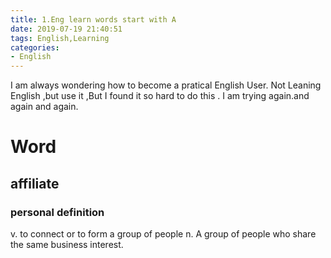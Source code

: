 ```yaml
---
title: 1.Eng learn words start with A
date: 2019-07-19 21:40:51
tags: English,Learning
categories:
- English
---
```


I am always wondering how to become a pratical English User.
Not Leaning English ,but use it ,But I found it so hard to do this .
I am trying again.and again and again.

# Word

## affiliate

### personal definition
v.  to connect or to form a group of people
n. A group of people who share the same business interest.
